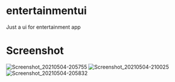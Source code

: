 # entertainmentui

Just a ui for entertainment app

# Screenshot  
![Screenshot_20210504-205755](https://user-images.githubusercontent.com/63007835/117036196-cde8a000-ad22-11eb-9b16-b13b09f7057c.jpg)
![Screenshot_20210504-210025](https://user-images.githubusercontent.com/63007835/117036225-d345ea80-ad22-11eb-93ee-b98ec8651966.jpg)
![Screenshot_20210504-205832](https://user-images.githubusercontent.com/63007835/117036235-d4771780-ad22-11eb-814f-e94246986dbe.jpg)


